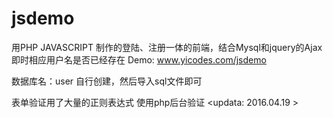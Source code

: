 # jsdemo
用PHP JAVASCRIPT 制作的登陆、注册一体的前端，结合Mysql和jquery的Ajax 即时相应用户名是否已经存在
Demo: www.yicodes.com/jsdemo

数据库名：user
自行创建，然后导入sql文件即可

表单验证用了大量的正则表达式
使用php后台验证
<updata: 2016.04.19 >
